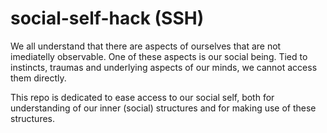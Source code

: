 social-self-hack (SSH)
================

We all understand that there are aspects of
ourselves that are not imediatelly observable.
One of these aspects is our social being. Tied
to instincts, traumas and underlying aspects of our
minds, we cannot access them directly.

This repo is dedicated to ease access to our social
self, both for understanding of our inner (social) structures
and for making use of these structures.
